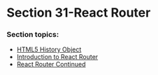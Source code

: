<h1>Section 31-React Router</h1>
<h3>Section topics:</h3>
<ul>
    <li><a href="http://webdev.slides.com/eschoppik/mysql-107-16-18-24-26-28-53#/">HTML5 History Object</a></li>
    <li><a href="http://webdev.slides.com/eschoppik/mysql-107-16-18-24-26-28-54#/">Introduction to React Router</a></li>
    <li><a href="http://webdev.slides.com/eschoppik/mysql-107-16-18-24-26-28-55#/">React Router Continued</a></li>
</ul>